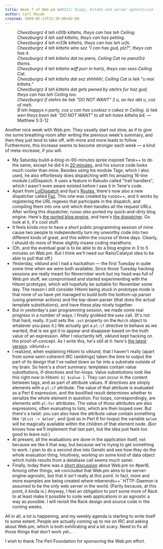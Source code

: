 ```yaml
---
title: Week 7 of Web.pm &#8212; blogs, Hitomi and server agnosticism
author: Carl Mäsak
created: 2009-05-13T23:38:00+02:00
---
```

<dl>
<dd> <em>Cheezburgrz 4 teh n00b kittehs, theys can has teh Ceiling.</em> </dd>
<dd> <em>Cheezburgrz 4 teh sad kittehs, theys can has petting.</em> </dd>
<dd> <em>Cheezburgrz 4 teh m33k kittehs, theys can has teh urfs.</em> </dd>
<dd> <em>Cheezburgrz 4 teh kittehs who sez "I can has gud, plz?", theys can has it.</em> </dd>
<dd> <em>Cheezburgrz 4 teh kittehs dat no pwns, Ceiling Cat no pwnz0rz thems.</em> </dd>
<dd> <em>Cheezburgrz 4 teh kittehs wiff purr in hartz, theys can sees Ceiling Cat.</em> </dd>
<dd> <em>Cheezburgrz 4 teh kittehs dat sez shhhhh!, Ceiling Cat is liek "u mai kittehs."</em> </dd>
<dd> <em>Cheezburgrz 4 teh kittehs dat gets pwned by otehrs fur haz gud, theys can has teh Ceiling too.</em> </dd>
<dd> <em>Cheezburgrz if otehrs be liek "DO NOT WANT" 2 u, an liez abt u, coz of meh.</em> </dd>
<dd> <em>B teh happys n party, coz u can has cookiez n cakez in Ceiling. Iz liek wen theys been liek "DO NOT WANT" to all teh holee kittehs b4.</em> &#8212; Matthew 5:3-12</dd>
</dl>

Another nice week with Web.pm. They usually start out slow, as if to give me some breathing-room after writing the previous week's summary, and then they just tend to take off, with more and more leads to follow. Furthermore, this increase seems to become stronger each week — a kind of meta-increase, if you will.

- My Saturday build-a-blog-in-90-minutes spree inspired Tene++ to do the same, except he did it in [20 minutes](http://blogs.gurulabs.com/stephen/2009/05/blog-speed-run.html), and his source code looks much cooler than mine. Besides using his module Tags, which I also used, he also effortlessly does dispatching with his amazing 16-line module LolDispatch. It uses a feature in Rakudo called "trait handlers", which I wasn't even aware existed before I saw it in Tene's code.
- Apart from [LolDispatch](http://github.com/masak/web/blob/d42596a457ebe15115a7ea07ae96bdc9034231a7/lib/LolDispatch.pm) and Ilya's [Routes](http://github.com/masak/web/blob/d42596a457ebe15115a7ea07ae96bdc9034231a7/lib/Routes.pm), there's now also a new dispatcher called [Faz](http://github.com/ruoso/faz/). This one was created by ruoso++, and it works by registering the URL regexes that participate in the dispatch, and compiling them into one unit which then handles all the request URLs. After writing this dispatcher, ruoso *also* ported my quick-and-dirty blog engine. Here's [the ported blog engine](http://github.com/ruoso/faz/blob/a7345928687f44c61cc15362575ace912260f562/examples/yarn/lib/Yarn.pm), and here's [the dispatcher](http://github.com/ruoso/faz/blob/a7345928687f44c61cc15362575ace912260f562/lib/Faz/Dispatcher.pm). Go look at it, it's cool stuff.
- It feels kinda nice to have a short public programming session of mine cause two people to independently turn my unworthy code into two different kinds of great, and this within the course of three days. Clearly, I should do more of these slightly insane coding marathons.
- (Oh, and the eventual goal is to be able to do a blog engine in 3 to 5 minutes on Web.pm. But I think we'll need our Rails/Catalyst idea to be able to pull that off.)
- Yesterday, viklund and I had a hackathon — the first Tuesday in quite some time when we were both available. Since those Tuesday hacking sessions are really meant for Novermber work but my head was full of Web.pm stuff, we compromised and started experimenting with the Hitomi prototype, which will hopefully be suitable for November some day. The reason I still consider Hitomi being stuck in prototype mode is that none of us have yet managed to build both the bottom-up parser (using grammar actions) and the top-down parser (that does the actual template substitutions), and have these play nicely together.
- But in yesterday's pair programming session, we made some real progress in a number of ways. I finally grokked the `make` call. (It's not that hard, really. It just sets the `.ast` property on the `Match` object to whatever you pass it.) We actually got a `pl:if` directive to behave as we wanted, that is we got it to appear and disappear based on the truth value of an expression. After I reluctantly left, viklund kept hacking on the proof-of-concept. As I write this, he's still at it: here's [the latest version](http://gist.github.com/110712). viklund++
- I realized, when explaining Hitomi to viklund, that I haven't really (apart from some semi-coherent IRC ramblings) taken the time to output the part of its design that I've nailed down so far into a substrate outside of my brain. So here's a short summary: templates contain value substitutions, if-directives and for-loops. Value substitutions look like this right now in Hitomi: `${ $value }`. They can occur in the content between tags, and as part of attribute values. If directives are simply elements with a `pl:if` attribute. The value of that attribute is evaluated as a Perl 6 expression, and the boolified result determines whether to serialize the whole element in question. For loops, correspondingly, are elements with `pl:for` attributes. The value of *those* attributes are also expressions, often evaluating to lists, which are then looped over. But there's a twist: you can also have the attribute value contain something like `"@list -> $elem"`, and (just as in Perl 6 for-loops) the variable `$elem` will be magically available within the children of that element node. (Бог knows how we'll implement that last part, but the idea just feels too good to leave out.)
- At present, all the evaluations are done in the application itself, not because we like it that way, but because we're trying to get something to work. I plan to do a second dive into Genshi and see how they do the whole evaluation thing. Intuitively, working on some kind of data object which holds results from a database call seems much saner.
- Finally, today there was a [short discussion](http://irclog.perlgeek.de/perl6/2009-05-13#i_1140465) about Web.pm on #perl6. Among other things, we concluded that Web.pm aims to be server-engine-agnostic, but that it isn't really at this point. In fact, more and more examples are being created where mberends++' HTTP::Daemon is assumed to be the only web server in the world. (Partly because, at this point, it kinda is.) Anyway, I feel an obligation to port some more of Rack to at least make it possible to code web applications in as agnostic a way as possible. I will revisit the Rack design and source code in the coming weeks.

All in all, a lot is happening, and my weekly agenda is starting to write itself to some extent. People are actually coming up to me on IRC and asking about Web.pm, which is both exhilirating and a bit scary. Need to fix all those things that don't work yet...

I wish to thank The Perl Foundation for sponsoring the Web.pm effort.



